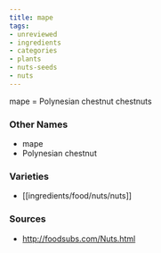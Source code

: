 ```yaml
---
title: mape
tags:
- unreviewed
- ingredients
- categories
- plants
- nuts-seeds
- nuts
---
```

mape = Polynesian chestnut chestnuts

### Other Names

* mape
* Polynesian chestnut

### Varieties

* [[ingredients/food/nuts/nuts]]

### Sources
* http://foodsubs.com/Nuts.html
